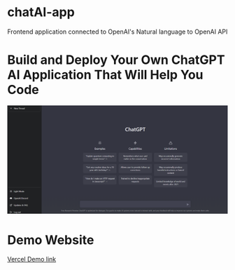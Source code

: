 # chatAI-app
 Frontend application connected to OpenAI's Natural language to OpenAI API

# Build and Deploy Your Own ChatGPT AI Application That Will Help You Code
![OpenAI Screenshot](readme_images/OpenAI_screenshot.png "OpenAI Screenshot")

# Demo Website
[Vercel Demo link](https://chat-ai-app-pi.vercel.app/)